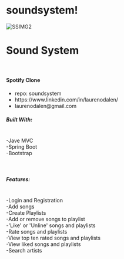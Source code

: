 # soundsystem!
![SSIMG2](https://user-images.githubusercontent.com/97255159/165973195-d685cbc0-9564-4b03-a927-70c2e01b90fe.png)
<h1>Sound System</h1>
<br>
<h4>Spotify Clone</h4>
<ul>
  <li>repo: soundsystem </li>
<li>https://www.linkedin.com/in/laurenodalen/</li>
<li>laurenodalen@gmail.com</li>
</ul>
<h5>Built With:</h5>
<br>
-Jave MVC
<br>
-Spring Boot
<br>
-Bootstrap
<br>
<br>
<br>
<h5>Features:</h5>
<br>
-Login and Registration
<br>
-Add songs
<br>
-Create Playlists
<br>
-Add or remove songs to playlist
<br>
-'Like' or 'Unline' songs and playlists
<br>
-Rate songs and playlists
<br>
-View top ten rated songs and playlists
<br>
-View liked songs and playlists
<br>
-Search artists
